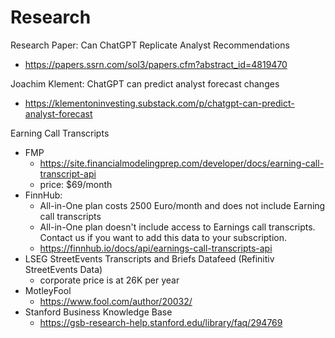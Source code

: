 # Research

Research Paper: Can ChatGPT Replicate Analyst Recommendations
* https://papers.ssrn.com/sol3/papers.cfm?abstract_id=4819470

Joachim Klement: ChatGPT can predict analyst forecast changes
* https://klementoninvesting.substack.com/p/chatgpt-can-predict-analyst-forecast

Earning Call Transcripts
* FMP
    * https://site.financialmodelingprep.com/developer/docs/earning-call-transcript-api
    * price: $69/month
* FinnHub: 
    * All-in-One plan costs 2500 Euro/month and does not include Earning call transcripts
    * All-in-One plan doesn't include access to Earnings call transcripts. Contact us if you want to add this data to your subscription.
    * https://finnhub.io/docs/api/earnings-call-transcripts-api
* LSEG StreetEvents Transcripts and Briefs Datafeed (Refinitiv StreetEvents Data)
    * corporate price is at 26K per year
* MotleyFool
    * https://www.fool.com/author/20032/
* Stanford Business Knowledge Base
    * https://gsb-research-help.stanford.edu/library/faq/294769
